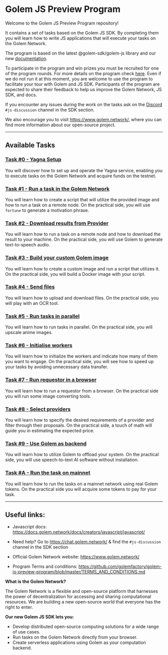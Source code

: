 # Golem JS Preview Program

Welcome to the Golem JS Preview Program repository! 

It contains a set of tasks based on the Golem JS SDK. By completing them you will learn how to write JS applications that will execute your tasks on the Golem Network. 

The program is based on the latest @golem-sdk/golem-js library and our new [documentation](https://docs.golem.network/docs/creators/javascript). 

To participate in the program and win prizes you must be recruited for one of the program rounds. For more details on the program check [here](https://preview.golem.network/). Even if we do not run it at this moment, you are welcome to use the program to facilitate your tour with Golem and JS SDK. Participants of the program are expected to share their feedback to help us improve the Golem Network, JS SDK, and docs.

If you encounter any issues during the work on the tasks ask on the 
[Discord](https://chat.golem.network/) `#js-discussion` channel in the SDK section. 

We also encourage you to visit https://www.golem.network/, where you can find more information about our open-source project.

---

## Available Tasks

### [Task #0 - Yagna Setup](tasks%2F0-yagna-setup)
You will discover how to set up and operate the Yagna service, enabling you to execute tasks on the Golem Network and acquire funds on the testnet.

### [Task #1 - Run a task in the Golem Network](tasks%2F1-run-a-task)
You will learn how to create a script that will utilize the provided image and how to run a task on a remote node. On the practical side, you will use `fortune` to generate a motivation phrase. 

### [Task #2 - Download results from Provider](tasks%2F2-get-the-results)
You will learn how to run a task on a remote node and how to download the result to your machine. On the practical side, you will use Golem to generate text-to-speech audio. 

### [Task #3 - Build your custom Golem image](tasks%2F3-build-your-image)
You will learn how to create a custom image and run a script that utilizes it. On the practical side, you will build a Docker image with your script.

### [Task #4 - Send files](tasks%2F4-send-files)
You will learn how to upload and download files. On the practical side, you will play with an OCR tool.

### [Task #5 - Run tasks in parallel](tasks%2F5-run-tasks-in-parallel)
You will learn how to run tasks in parallel. On the practical side, you will upscale anime images. 

### [Task #6 - Initialise workers](tasks%2F6-initialise-workers)
You will learn how to initialize the workers and indicate how many of them you want to engage. On the practical side, you will see how to speed up your tasks by avoiding unnecessary data transfer. 

### [Task #7 - Run requestor in a browser](tasks%2F7-run-requestor-in-browser)
You will learn how to run a requestor from a browser. On the practical side you will run some image converting tools.

### [Task #8 - Select providers](tasks%2F8-select-providers)
You will learn how to specify the desired requirements of a provider and filter through their proposals. On the practical side, a touch of math will guide you in estimating the expected price. 

### [Task #9 - Use Golem as backend](tasks%2F9-use-as-backend)
You will learn how to utilize Golem to offload your system. On the practical side, you will use speech-to-text AI software without installation.

### [Task #A - Run the task on mainnet](tasks%2FA-run-on-mainnet)
You will learn how to run the tasks on a mainnet network using real Golem tokens. On the practical side you will acquire some tokens to pay for your task. 


---

## Useful links:

- Javascript docs: https://docs.golem.network/docs/creators/javascript/javascript/

- Need help? Go to https://chat.golem.network/ & find the `#js-discussion` channel in the SDK section

- Official Golem Network website: https://www.golem.network/

- Program Terms and conditions: https://github.com/golemfactory/golem-js-preview-program/blob/master/TERMS_AND_CONDITIONS.md


**What is the Golem Network?**

The Golem Network is a flexible and open-source platform that harnesses the power of decentralization for accessing and sharing computational resources.
We are building a new open-source world that everyone has the right to enter. 

**Our new Golem JS SDK lets you:**

- Develop distributed open-source computing solutions for a wide range of use cases.
- Run tasks on the Golem Network directly from your browser.
- Create serverless applications using Golem as your computation backend.

